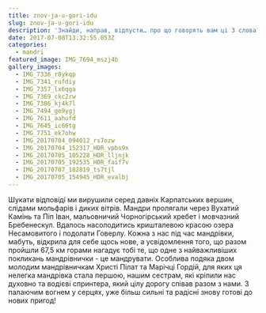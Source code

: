 ```yaml
---
title: znov-ja-u-gori-idu
slug: znov-ja-u-gori-idu
description: 'Знайди, направ, відпусти… про що говорять вам ці 3 слова?'
date: 2017-07-08T13:32:55.053Z
categories:
  - mandri
featured_image: IMG_7694_mszj4b
gallery_images:
  - IMG_7336_r8ykqp
  - IMG_7341_rufdiy
  - IMG_7357_lx6qga
  - IMG_7369_ckc2rw
  - IMG_7386_kj4k7l
  - IMG_7494_ge9ygj
  - IMG_7611_aahufd
  - IMG_7645_ic66tg
  - IMG_7751_ek7ohw
  - IMG_20170704_094012_rs7ozw
  - IMG_20170704_152317_HDR_vpbs9x
  - IMG_20170705_105228_HDR_lljnjk
  - IMG_20170705_192535_HDR_faif7v
  - IMG_20170707_182819_ts7tjl
  - IMG_20170705_154945_HDR_evalbj
---
```

Шукати відповіді ми вирушили серед давніх Карпатських вершин, слідами мольфарів і диких вітрів. Мандри пролягали через Вухатий Камінь та Піп Іван, мальовничий Чорногірський хребет і мовчазний Бребенескул. Вдалось насолодитись кришталевою красою озера Несамовитого і подолати Говерлу. Кожна з нас під час мандрівки, мабуть, відкрила для себе щось нове, а усвідомлення того, що разом пройшли 67,5 км горами нагадує тобі те, що одне з найважливіших покликань мандрівнички - це мандрувати. Особлива подяка двом молодим мандрівничкам Христі Пілат та Марічці Гордій, для яких ця нелегка мандрівка стала першою, нашим сестрам, які кріпили нас духовно та водієві спринтера, який цілу дорогу співав разом з нами. З палаючим вогнем у серцях, уже більш сильні та радісні знову готові до нових пригод!
